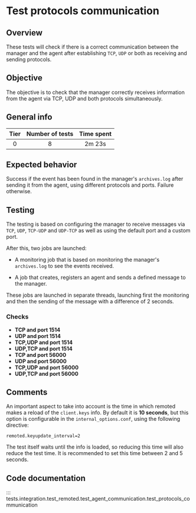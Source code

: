 # Test protocols communication

## Overview

These tests will check if there is a correct communication between the manager and the agent after establishing `TCP`,
`UDP` or both as receiving and sending protocols.

## Objective

The objective is to check that the manager correctly receives information from the agent via TCP, UDP and both
protocols simultaneously.

## General info

|Tier | Number of tests | Time spent |
|:--:|:--:|:--:|
| 0 | 8 | 2m 23s |

## Expected behavior

Success if the event has been found in the manager's `archives.log` after sending it from the agent, using different
protocols and ports. Failure otherwise.

## Testing

The testing is based on configuring the manager to receive messages via `TCP`, `UDP`, `TCP-UDP` and `UDP-TCP` as well
as using the default port and a custom port.

After this, two jobs are launched:

- A monitoring job that is based on monitoring the manager's  `archives.log` to see the events received.

- A job that creates, registers an agent and sends a defined message to the manager.

These jobs are launched in separate threads, launching first the monitoring and then the sending of the message with
a difference of 2 seconds.

### Checks

- **TCP and port 1514**
- **UDP and port 1514**
- **TCP,UDP and port 1514**
- **UDP,TCP and port 1514**
- **TCP and port 56000**
- **UDP and port 56000**
- **TCP,UDP and port 56000**
- **UDP,TCP and port 56000**

## Comments

An important aspect to take into account is the time in which remoted makes a reload of the `client.keys` info.
By default it is **10 seconds**, but this option is configurable in the `internal_options.conf`, using the
following directive:

```
remoted.keyupdate_interval=2
```

The test itself waits until the info is loaded, so reducing this time will also reduce the test time.
It is recommended to set this time between 2 and 5 seconds.

## Code documentation
::: tests.integration.test_remoted.test_agent_communication.test_protocols_communication